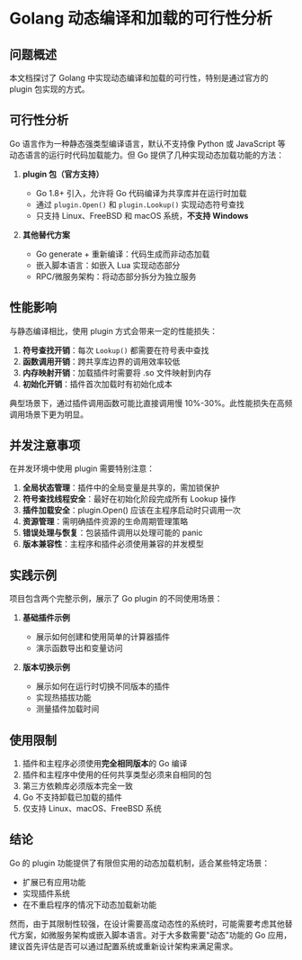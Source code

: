 # Golang 动态编译和加载的可行性分析

## 问题概述

本文档探讨了 Golang 中实现动态编译和加载的可行性，特别是通过官方的 plugin 包实现的方式。

## 可行性分析

Go 语言作为一种静态强类型编译语言，默认不支持像 Python 或 JavaScript 等动态语言的运行时代码加载能力。但 Go 提供了几种实现动态加载功能的方法：

1. **plugin 包（官方支持）**
   - Go 1.8+ 引入，允许将 Go 代码编译为共享库并在运行时加载
   - 通过 `plugin.Open()` 和 `plugin.Lookup()` 实现动态符号查找
   - 只支持 Linux、FreeBSD 和 macOS 系统，**不支持 Windows**

2. **其他替代方案**
   - Go generate + 重新编译：代码生成而非动态加载
   - 嵌入脚本语言：如嵌入 Lua 实现动态部分
   - RPC/微服务架构：将动态部分拆分为独立服务

## 性能影响

与静态编译相比，使用 plugin 方式会带来一定的性能损失：

1. **符号查找开销**：每次 `Lookup()` 都需要在符号表中查找
2. **函数调用开销**：跨共享库边界的调用效率较低
3. **内存映射开销**：加载插件时需要将 .so 文件映射到内存
4. **初始化开销**：插件首次加载时有初始化成本

典型场景下，通过插件调用函数可能比直接调用慢 10%-30%。此性能损失在高频调用场景下更为明显。

## 并发注意事项

在并发环境中使用 plugin 需要特别注意：

1. **全局状态管理**：插件中的全局变量是共享的，需加锁保护
2. **符号查找线程安全**：最好在初始化阶段完成所有 Lookup 操作
3. **插件加载安全**：plugin.Open() 应该在主程序启动时只调用一次
4. **资源管理**：需明确插件资源的生命周期管理策略
5. **错误处理与恢复**：包装插件调用以处理可能的 panic
6. **版本兼容性**：主程序和插件必须使用兼容的并发模型

## 实践示例

项目包含两个完整示例，展示了 Go plugin 的不同使用场景：

1. **基础插件示例**
   - 展示如何创建和使用简单的计算器插件
   - 演示函数导出和变量访问

2. **版本切换示例**
   - 展示如何在运行时切换不同版本的插件
   - 实现热插拔功能
   - 测量插件加载时间

## 使用限制

1. 插件和主程序必须使用**完全相同版本**的 Go 编译
2. 插件和主程序中使用的任何共享类型必须来自相同的包
3. 第三方依赖库必须版本完全一致
4. Go 不支持卸载已加载的插件
5. 仅支持 Linux、macOS、FreeBSD 系统

## 结论

Go 的 plugin 功能提供了有限但实用的动态加载机制，适合某些特定场景：
- 扩展已有应用功能
- 实现插件系统
- 在不重启程序的情况下动态加载新功能

然而，由于其限制性较强，在设计需要高度动态性的系统时，可能需要考虑其他替代方案，如微服务架构或嵌入脚本语言。对于大多数需要"动态"功能的 Go 应用，建议首先评估是否可以通过配置系统或重新设计架构来满足需求。
